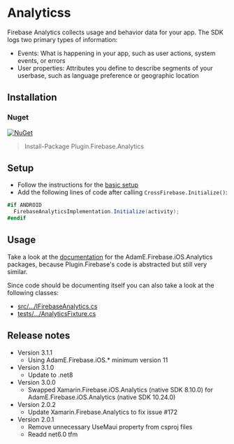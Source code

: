 # Analyticss

Firebase Analytics collects usage and behavior data for your app. The SDK logs two primary types of information:

- Events: What is happening in your app, such as user actions, system events, or errors
- User properties: Attributes you define to describe segments of your userbase, such as language preference or geographic location

## Installation
### Nuget
[![NuGet](https://img.shields.io/nuget/v/plugin.firebase.analytics.svg?maxAge=86400&style=flat)](https://www.nuget.org/packages/Plugin.Firebase.Analytics/)

> Install-Package Plugin.Firebase.Analytics

## Setup

- Follow the instructions for the [basic setup](https://github.com/TobiasBuchholz/Plugin.Firebase/blob/master/README.md#basic-setup)
- Add the following lines of code after calling `CrossFirebase.Initialize()`:

```c#
#if ANDROID
  FirebaseAnalyticsImplementation.Initialize(activity);
#endif
```

## Usage

Take a look at the [documentation](https://github.com/AdamEssenmacher/GoogleApisForiOSComponents/blob/master/docs/Firebase/Analytics/GettingStarted.md) for the AdamE.Firebase.iOS.Analytics packages, because Plugin.Firebase's code is abstracted but still very similar.

Since code should be documenting itself you can also take a look at the following classes:
- [src/.../IFirebaseAnalytics.cs](https://github.com/TobiasBuchholz/Plugin.Firebase/blob/master/src/Shared/Analytics/IFirebaseAnalytics.cs)
- [tests/.../AnalyticsFixture.cs](https://github.com/TobiasBuchholz/Plugin.Firebase/blob/master/tests/Plugin.Firebase.IntegrationTests/Analytics/AnalyticsFixture.cs)

## Release notes
- Version 3.1.1
  - Using AdamE.Firebase.iOS.* minimum version 11
- Version 3.1.0
  - Update to .net8
- Version 3.0.0
  - Swapped Xamarin.Firebase.iOS.Analytics (native SDK 8.10.0) for AdamE.Firebase.iOS.Analytics (native SDK 10.24.0)
- Version 2.0.2
  - Update Xamarin.Firebase.Analytics to fix issue #172
- Version 2.0.1
  - Remove unnecessary UseMaui property from csproj files
  - Readd net6.0 tfm
